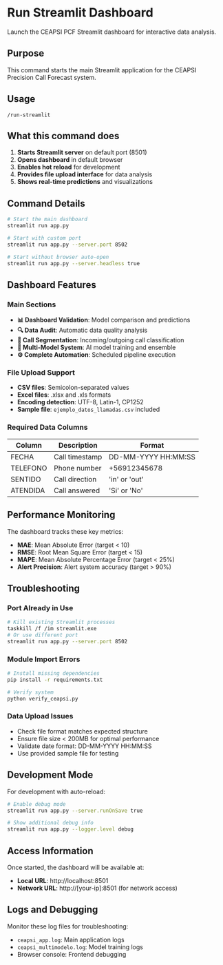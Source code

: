 # Run Streamlit Dashboard

Launch the CEAPSI PCF Streamlit dashboard for interactive data analysis.

## Purpose

This command starts the main Streamlit application for the CEAPSI Precision Call Forecast system.

## Usage

```
/run-streamlit
```

## What this command does

1. **Starts Streamlit server** on default port (8501)
2. **Opens dashboard** in default browser
3. **Enables hot reload** for development
4. **Provides file upload interface** for data analysis
5. **Shows real-time predictions** and visualizations

## Command Details

```bash
# Start the main dashboard
streamlit run app.py

# Start with custom port
streamlit run app.py --server.port 8502

# Start without browser auto-open
streamlit run app.py --server.headless true
```

## Dashboard Features

### Main Sections
- **📊 Dashboard Validation**: Model comparison and predictions
- **🔍 Data Audit**: Automatic data quality analysis  
- **🔀 Call Segmentation**: Incoming/outgoing call classification
- **🤖 Multi-Model System**: AI model training and ensemble
- **⚙️ Complete Automation**: Scheduled pipeline execution

### File Upload Support
- **CSV files**: Semicolon-separated values
- **Excel files**: .xlsx and .xls formats
- **Encoding detection**: UTF-8, Latin-1, CP1252
- **Sample file**: `ejemplo_datos_llamadas.csv` included

### Required Data Columns
| Column | Description | Format |
|--------|-------------|--------|
| FECHA | Call timestamp | DD-MM-YYYY HH:MM:SS |
| TELEFONO | Phone number | +56912345678 |
| SENTIDO | Call direction | 'in' or 'out' |
| ATENDIDA | Call answered | 'Si' or 'No' |

## Performance Monitoring

The dashboard tracks these key metrics:
- **MAE**: Mean Absolute Error (target < 10)
- **RMSE**: Root Mean Square Error (target < 15)  
- **MAPE**: Mean Absolute Percentage Error (target < 25%)
- **Alert Precision**: Alert system accuracy (target > 90%)

## Troubleshooting

### Port Already in Use
```bash
# Kill existing Streamlit processes
taskkill /f /im streamlit.exe
# Or use different port
streamlit run app.py --server.port 8502
```

### Module Import Errors
```bash
# Install missing dependencies
pip install -r requirements.txt

# Verify system
python verify_ceapsi.py
```

### Data Upload Issues
- Check file format matches expected structure
- Ensure file size < 200MB for optimal performance
- Validate date format: DD-MM-YYYY HH:MM:SS
- Use provided sample file for testing

## Development Mode

For development with auto-reload:
```bash
# Enable debug mode
streamlit run app.py --server.runOnSave true

# Show additional debug info
streamlit run app.py --logger.level debug
```

## Access Information

Once started, the dashboard will be available at:
- **Local URL**: http://localhost:8501
- **Network URL**: http://[your-ip]:8501 (for network access)

## Logs and Debugging

Monitor these log files for troubleshooting:
- `ceapsi_app.log`: Main application logs
- `ceapsi_multimodelo.log`: Model training logs
- Browser console: Frontend debugging